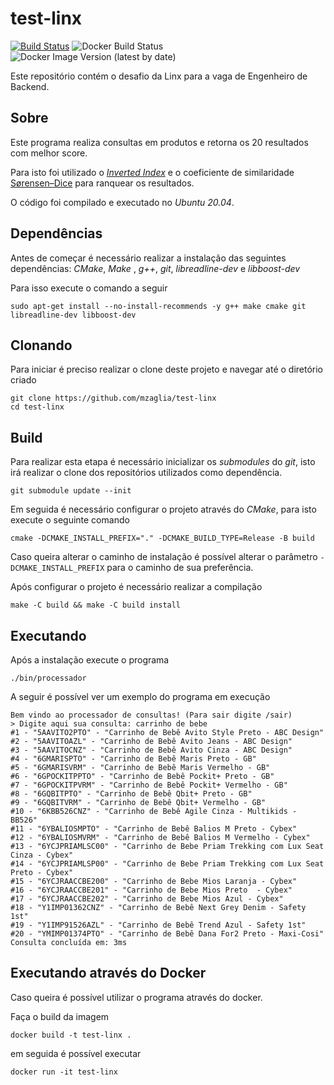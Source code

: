 # test-linx

[![Build Status](https://cloud.drone.io/api/badges/mzaglia/test-linx/status.svg)](https://cloud.drone.io/mzaglia/test-linx)
![Docker Build Status](https://img.shields.io/docker/build/mzaglia/test-linx)
![Docker Image Version (latest by date)](https://img.shields.io/docker/v/mzaglia/test-linx)


Este repositório contém o desafio da Linx para a vaga de Engenheiro de Backend.

## Sobre

Este programa realiza consultas em produtos e retorna os 20 resultados com melhor score.

Para isto foi utilizado o [_Inverted Index_](https://en.wikipedia.org/wiki/Inverted_index) e o coeficiente de similaridade [Sørensen–Dice](https://en.wikipedia.org/wiki/S%C3%B8rensen%E2%80%93Dice_coefficient) para ranquear os resultados.

O código foi compilado e executado no _Ubuntu 20.04_.

## Dependências
Antes de começar é necessário realizar a instalação das seguintes dependências: _CMake_, _Make_ , _g++_, _git_, _libreadline-dev_ e _libboost-dev_

Para isso execute o comando a seguir
```shell
sudo apt-get install --no-install-recommends -y g++ make cmake git libreadline-dev libboost-dev
```

## Clonando

Para iniciar é preciso realizar o clone deste projeto e navegar até o diretório criado

```
git clone https://github.com/mzaglia/test-linx
cd test-linx
```

## Build

Para realizar esta etapa é necessário inicializar os _submodules_ do _git_, isto irá realizar o clone dos repositórios utilizados como dependência.

```
git submodule update --init
```

Em seguida é necessário configurar o projeto através do _CMake_, para isto execute o seguinte comando

```
cmake -DCMAKE_INSTALL_PREFIX="." -DCMAKE_BUILD_TYPE=Release -B build
```
Caso queira alterar o caminho de instalação é possível alterar o parâmetro `-DCMAKE_INSTALL_PREFIX` para o caminho de sua preferência.

Após configurar o projeto é necessário realizar a compilação

```
make -C build && make -C build install
```

## Executando

Após a instalação execute o programa
```
./bin/processador
```

A seguir é possível ver um exemplo do programa em execução

```
Bem vindo ao processador de consultas! (Para sair digite /sair)
> Digite aqui sua consulta: carrinho de bebe
#1 - "5AAVITO2PTO" - "Carrinho de Bebê Avito Style Preto - ABC Design"
#2 - "5AAVITOAZL" - "Carrinho de Bebê Avito Jeans - ABC Design"
#3 - "5AAVITOCNZ" - "Carrinho de Bebê Avito Cinza - ABC Design"
#4 - "6GMARISPTO" - "Carrinho de Bebê Maris Preto - GB"
#5 - "6GMARISVRM" - "Carrinho de Bebê Maris Vermelho - GB"
#6 - "6GPOCKITPPTO" - "Carrinho de Bebê Pockit+ Preto - GB"
#7 - "6GPOCKITPVRM" - "Carrinho de Bebê Pockit+ Vermelho - GB"
#8 - "6GQBITPTO" - "Carrinho de Bebê Qbit+ Preto - GB"
#9 - "6GQBITVRM" - "Carrinho de Bebê Qbit+ Vermelho - GB"
#10 - "6KBB526CNZ" - "Carrinho de Bebê Agile Cinza - Multikids - BB526"
#11 - "6YBALIOSMPTO" - "Carrinho de Bebê Balios M Preto - Cybex"
#12 - "6YBALIOSMVRM" - "Carrinho de Bebê Balios M Vermelho - Cybex"
#13 - "6YCJPRIAMLSC00" - "Carrinho de Bebe Priam Trekking com Lux Seat Cinza - Cybex"
#14 - "6YCJPRIAMLSP00" - "Carrinho de Bebe Priam Trekking com Lux Seat Preto - Cybex"
#15 - "6YCJRAACCBE200" - "Carrinho de Bebe Mios Laranja - Cybex"
#16 - "6YCJRAACCBE201" - "Carrinho de Bebe Mios Preto  - Cybex"
#17 - "6YCJRAACCBE202" - "Carrinho de Bebe Mios Azul - Cybex"
#18 - "Y1IMP01362CNZ" - "Carrinho de Bebê Next Grey Denim - Safety 1st"
#19 - "Y1IMP91526AZL" - "Carrinho de Bebê Trend Azul - Safety 1st"
#20 - "YMIMP01374PTO" - "Carrinho de Bebê Dana For2 Preto - Maxi-Cosi"
Consulta concluída em: 3ms
```

## Executando através do Docker
Caso queira é possível utilizar o programa através do docker.

Faça o build da imagem
```
docker build -t test-linx .
```

em seguida é possível executar

```
docker run -it test-linx
```
